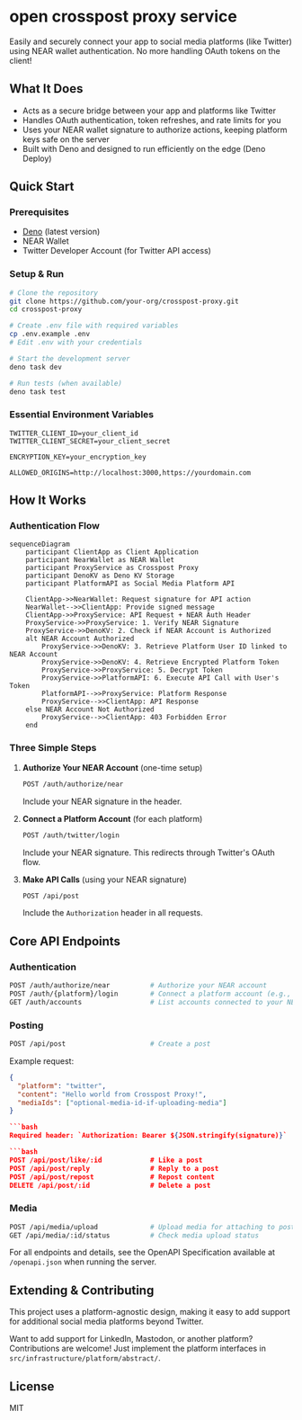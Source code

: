 # open crosspost proxy service

Easily and securely connect your app to social media platforms (like Twitter) using NEAR wallet authentication. No more handling OAuth tokens on the client!

## What It Does

- Acts as a secure bridge between your app and platforms like Twitter
- Handles OAuth authentication, token refreshes, and rate limits for you
- Uses your NEAR wallet signature to authorize actions, keeping platform keys safe on the server
- Built with Deno and designed to run efficiently on the edge (Deno Deploy)

## Quick Start

### Prerequisites

- [Deno](https://deno.land/) (latest version)
- NEAR Wallet
- Twitter Developer Account (for Twitter API access)

### Setup & Run

```bash
# Clone the repository
git clone https://github.com/your-org/crosspost-proxy.git
cd crosspost-proxy

# Create .env file with required variables
cp .env.example .env
# Edit .env with your credentials

# Start the development server
deno task dev

# Run tests (when available)
deno task test
```

### Essential Environment Variables

```
TWITTER_CLIENT_ID=your_client_id
TWITTER_CLIENT_SECRET=your_client_secret

ENCRYPTION_KEY=your_encryption_key

ALLOWED_ORIGINS=http://localhost:3000,https://yourdomain.com
```

## How It Works

### Authentication Flow

```mermaid
sequenceDiagram
    participant ClientApp as Client Application
    participant NearWallet as NEAR Wallet
    participant ProxyService as Crosspost Proxy
    participant DenoKV as Deno KV Storage
    participant PlatformAPI as Social Media Platform API

    ClientApp->>NearWallet: Request signature for API action
    NearWallet-->>ClientApp: Provide signed message
    ClientApp->>ProxyService: API Request + NEAR Auth Header
    ProxyService->>ProxyService: 1. Verify NEAR Signature
    ProxyService->>DenoKV: 2. Check if NEAR Account is Authorized
    alt NEAR Account Authorized
        ProxyService->>DenoKV: 3. Retrieve Platform User ID linked to NEAR Account
        ProxyService->>DenoKV: 4. Retrieve Encrypted Platform Token
        ProxyService->>ProxyService: 5. Decrypt Token
        ProxyService->>PlatformAPI: 6. Execute API Call with User's Token
        PlatformAPI-->>ProxyService: Platform Response
        ProxyService-->>ClientApp: API Response
    else NEAR Account Not Authorized
        ProxyService-->>ClientApp: 403 Forbidden Error
    end
```

### Three Simple Steps

1. **Authorize Your NEAR Account** (one-time setup)

   ```bash
   POST /auth/authorize/near
   ```

   Include your NEAR signature in the header.

2. **Connect a Platform Account** (for each platform)

   ```bash
   POST /auth/twitter/login
   ```

   Include your NEAR signature. This redirects through Twitter's OAuth flow.

3. **Make API Calls** (using your NEAR signature)

   ```bash
   POST /api/post
   ```

   Include the `Authorization` header in all requests.

## Core API Endpoints

### Authentication

```bash
POST /auth/authorize/near          # Authorize your NEAR account
POST /auth/{platform}/login        # Connect a platform account (e.g., twitter)
GET /auth/accounts                 # List accounts connected to your NEAR wallet
```

### Posting

```bash
POST /api/post                     # Create a post
```

Example request:

```json
{
  "platform": "twitter",
  "content": "Hello world from Crosspost Proxy!",
  "mediaIds": ["optional-media-id-if-uploading-media"]
}

```bash
Required header: `Authorization: Bearer ${JSON.stringify(signature)}`

```bash
POST /api/post/like/:id            # Like a post
POST /api/post/reply               # Reply to a post
POST /api/post/repost              # Repost content
DELETE /api/post/:id               # Delete a post
```

### Media

```bash
POST /api/media/upload             # Upload media for attaching to posts
GET /api/media/:id/status          # Check media upload status
```

For all endpoints and details, see the OpenAPI Specification available at `/openapi.json` when running the server.

## Extending & Contributing

This project uses a platform-agnostic design, making it easy to add support for additional social media platforms beyond Twitter.

Want to add support for LinkedIn, Mastodon, or another platform? Contributions are welcome! Just implement the platform interfaces in `src/infrastructure/platform/abstract/`.

## License

MIT
